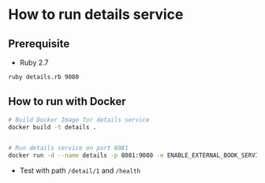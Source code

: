# How to run details service

## Prerequisite

* Ruby 2.7

```bash
ruby details.rb 9080
```

## How to run with Docker

```bash
# Build Docker Image for details service
docker build -t details .


# Run details service on port 8081
docker run -d --name details -p 8081:9080 -e ENABLE_EXTERNAL_BOOK_SERVICE=true details
```

* Test with path `/detail/1` and `/health`